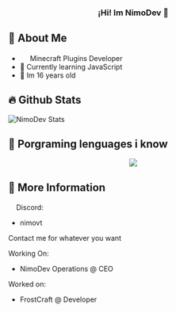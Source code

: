 <h3 align="center">¡Hi! Im NimoDev</a> 👋</h3>

## 📖 About Me
* <img src="https://cdn.discordapp.com/emojis/1124845167866806312.gif" width="16"/> Minecraft Plugins Developer
* 💾 Currently learning JavaScript
* 🌱 Im 16 years old

## 🔥 Github Stats
![NimoDev Stats](https://git-hub-stats-liard.vercel.app/api?username=NimxDev&theme=dark&show_icons=true&hide_border=true&count_private=true)

## 🌱 Porgraming lenguages i know
<p align="center">
  <a href="https://skillicons.dev">
    <img src="https://skillicons.dev/icons?i=java,js,mysql,discord,git,github" />
  </a>
</p>

## 🧩 More Information

<img src="https://cdn.discordapp.com/attachments/854372954543751180/1220012403350311062/LnBuZw.png?ex=660d6417&is=65faef17&hm=4d811f73ccc79f8cd80a203b57b8b91d25dd84628428d6d343f024b8e773ddaf&" width="16"/>Discord:

* nimovt

Contact me for whatever you want

Working On:

* NimoDev Operations @ CEO

Worked on:

* FrostCraft @ Developer


